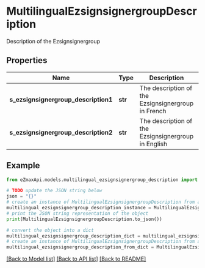 # MultilingualEzsignsignergroupDescription

Description of the Ezsignsignergroup

## Properties

Name | Type | Description | Notes
------------ | ------------- | ------------- | -------------
**s_ezsignsignergroup_description1** | **str** | The description of the Ezsignsignergroup in French | [optional] 
**s_ezsignsignergroup_description2** | **str** | The description of the Ezsignsignergroup in English | [optional] 

## Example

```python
from eZmaxApi.models.multilingual_ezsignsignergroup_description import MultilingualEzsignsignergroupDescription

# TODO update the JSON string below
json = "{}"
# create an instance of MultilingualEzsignsignergroupDescription from a JSON string
multilingual_ezsignsignergroup_description_instance = MultilingualEzsignsignergroupDescription.from_json(json)
# print the JSON string representation of the object
print(MultilingualEzsignsignergroupDescription.to_json())

# convert the object into a dict
multilingual_ezsignsignergroup_description_dict = multilingual_ezsignsignergroup_description_instance.to_dict()
# create an instance of MultilingualEzsignsignergroupDescription from a dict
multilingual_ezsignsignergroup_description_from_dict = MultilingualEzsignsignergroupDescription.from_dict(multilingual_ezsignsignergroup_description_dict)
```
[[Back to Model list]](../README.md#documentation-for-models) [[Back to API list]](../README.md#documentation-for-api-endpoints) [[Back to README]](../README.md)


